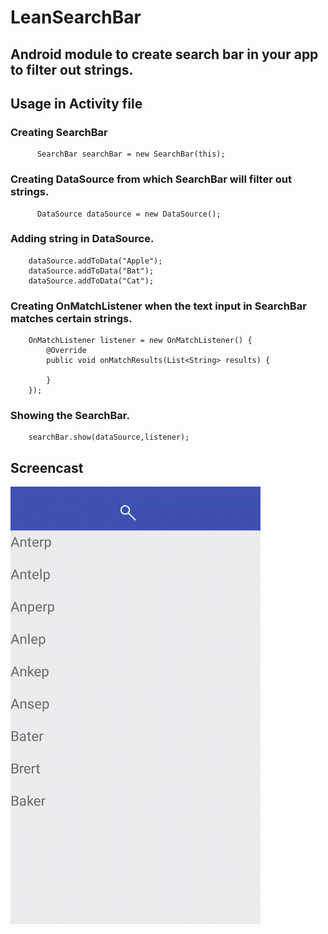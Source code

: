 # LeanSearchBar

## Android module to create search bar in your app to filter out strings.

## Usage in Activity file

### Creating SearchBar

```
      SearchBar searchBar = new SearchBar(this);
```

### Creating DataSource from which SearchBar will filter out strings.

```
      DataSource dataSource = new DataSource();
```

### Adding string in DataSource.

```
    dataSource.addToData("Apple");
    dataSource.addToData("Bat");
    dataSource.addToData("Cat");
```

### Creating OnMatchListener when the text input in SearchBar matches certain strings.

```
    OnMatchListener listener = new OnMatchListener() {
        @Override
        public void onMatchResults(List<String> results) {

        }
    });
```

### Showing the SearchBar.

```
    searchBar.show(dataSource,listener);
```
## Screencast

<img src="https://github.com/Anwesh43/LeanSearchBar/blob/master/screencast/leansearchbar.gif" alt="Demo of SearchBar" width="400" height="700"/>
